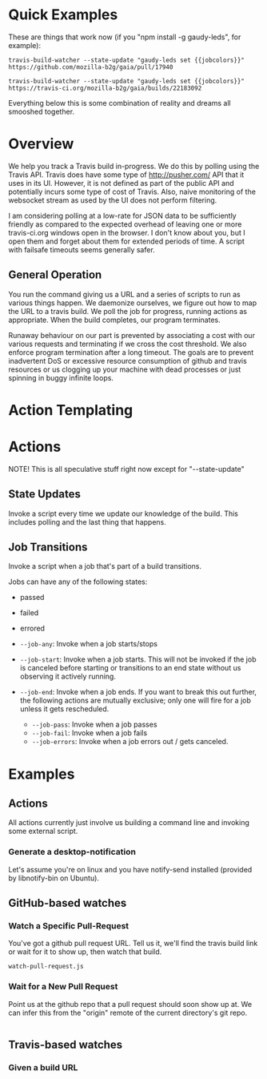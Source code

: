 # Quick Examples #

These are things that work now (if you "npm install -g gaudy-leds", for
example):

```
travis-build-watcher --state-update "gaudy-leds set {{jobcolors}}"  https://github.com/mozilla-b2g/gaia/pull/17940
```

```
travis-build-watcher --state-update "gaudy-leds set {{jobcolors}}" https://travis-ci.org/mozilla-b2g/gaia/builds/22183092
```

Everything below this is some combination of reality and dreams all smooshed
together.

# Overview #

We help you track a Travis build in-progress.  We do this by polling using the
Travis API.  Travis does have some type of http://pusher.com/ API that it uses
in its UI.  However, it is not defined as part of the public API and potentially
incurs some type of cost of Travis.  Also, naive monitoring of the websocket
stream as used by the UI does not perform filtering.

I am considering polling at a low-rate for JSON data to be sufficiently friendly
as compared to the expected overhead of leaving one or more travis-ci.org
windows open in the browser.  I don't know about you, but I open them and forget
about them for extended periods of time.  A script with failsafe timeouts seems
generally safer.

## General Operation ##

You run the command giving us a URL and a series of scripts to run as various
things happen.  We daemonize ourselves, we figure out how to map the URL to a
travis build.  We poll the job for progress, running actions as appropriate.
When the build completes, our program terminates.

Runaway behaviour on our part is prevented by associating a cost with our
various requests and terminating if we cross the cost threshold.  We also
enforce program termination after a long timeout.  The goals are to prevent
inadvertent DoS or excessive resource consumption of github and travis resources
or us clogging up your machine with dead processes or just spinning in buggy
infinite loops.

# Action Templating #



# Actions #

NOTE! This is all speculative stuff right now except for "--state-update"

## State Updates ##

Invoke a script every time we update our knowledge of the build.  This includes
polling and the last thing that happens.

## Job Transitions ##

Invoke a script when a job that's part of a build transitions.

Jobs can have any of the following states:
- passed
- failed
- errored

- `--job-any`: Invoke when a job starts/stops
- `--job-start`: Invoke when a job starts.  This will not be invoked if the job
   is canceled before starting or transitions to an end state without us
   observing it actively running.
- `--job-end`: Invoke when a job ends.  If you want to break this out further,
   the following actions are mutually exclusive; only one will fire for a job
   unless it gets rescheduled.
  - `--job-pass`: Invoke when a job passes
  - `--job-fail`: Invoke when a job fails
  - `--job-errors`: Invoke when a job errors out / gets canceled.

# Examples #

## Actions ##

All actions currently just involve us building a command line and invoking some
external script.

### Generate a desktop-notification ###

Let's assume you're on linux and you have notify-send installed (provided by
libnotify-bin on Ubuntu).

## GitHub-based watches ##

### Watch a Specific Pull-Request ###

You've got a github pull request URL.  Tell us it, we'll find the travis build
link or wait for it to show up, then watch that build.

```
watch-pull-request.js 
```

### Wait for a New Pull Request ###

Point us at the github repo that a pull request should soon show up at.  We
can infer this from the "origin" remote of the current directory's git repo.

```
```

## Travis-based watches ##

### Given a build URL ###
